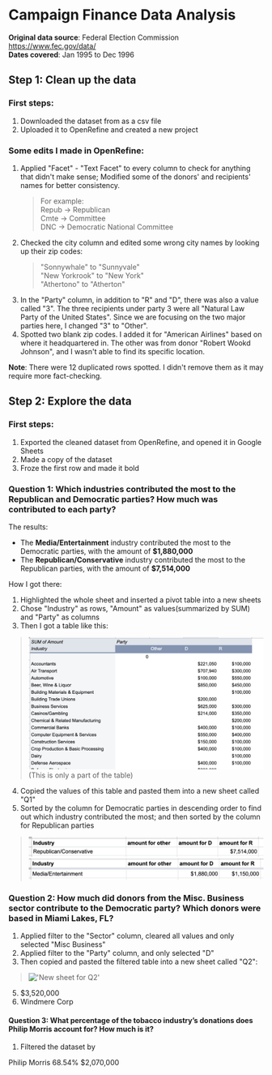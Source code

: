 # Campaign Finance Data Analysis
**Original data source**: Federal Election Commission https://www.fec.gov/data/ <br>
**Dates covered**: Jan 1995 to Dec 1996

## Step 1: Clean up the data

### First steps:
1. Downloaded the dataset from as a csv file
2. Uploaded it to OpenRefine and created a new project

### Some edits I made in OpenRefine:
1. Applied  "Facet" - "Text Facet" to every column to check for anything that didn't make sense; Modified some of the donors' and recipients' names for better consistency.<br>
   > For example: <br>
   Repub → Republican <br>
   Cmte → Committee <br>
   DNC → Democratic National Committee <br>
2. Checked the city column and edited some wrong city names by looking up their zip codes:
   > "Sonnywhale" to "Sunnyvale" <br>
   "New Yorkrook" to "New York" <br>
   "Athertono" to "Atherton" <br>
3. In the "Party" column, in addition to "R" and "D", there was also a value called "3". The three recipients under party 3 were all "Natural Law Party of the United States". Since we are focusing on the two major parties here, I changed "3" to "Other". <br>
4. Spotted two blank zip codes. I added it for "American Airlines" based on where it headquartered in. The other was from donor "Robert Wookd Johnson", and I wasn't able to find its specific location. 

**Note**: There were 12 duplicated rows spotted. I didn't remove them as it may require more fact-checking. 


## Step 2: Explore the data
### First steps:
1. Exported the cleaned dataset from OpenRefine, and opened it in Google Sheets
2. Made a copy of the dataset
3. Froze the first row and made it bold

### **Question 1**: Which industries contributed the most to the Republican and Democratic parties? How much was contributed to each party? 
The results:
* The **Media/Entertainment** industry contributed the most to the Democratic parties, with the amount of **$1,880,000**
* The **Republican/Conservative** industry contributed the most to the Republican parties, with the amount of **$7,514,000**

How I got there:
1. Highlighted the whole sheet and inserted a pivot table into a new sheets
2. Chose "Industry" as rows, "Amount" as values(summarized by SUM) and "Party" as columns
3. Then I got a table like this:
> !['Pivot table for question 1'](/pivot_q1.png)
(This is only a part of the table)
4. Copied the values of this table and pasted them into a new sheet called "Q1"
5. Sorted by the column for Democratic parties in descending order to find out which industry contributed the most; and then sorted by the column for Republican parties
> !['largest amount donated to R'](/q1_table_part1.png)
> !['largest amount donated to D'](/q1_table_part2.png)

												
### **Question 2**: How much did donors from the Misc. Business sector contribute to the Democratic party? Which donors were based in Miami Lakes, FL? 
1. Applied filter to the "Sector" column, cleared all values and only selected "Misc Business"
2. Applied filter to the "Party" column, and only selected "D"
3. Then copied and pasted the filtered table into a new sheet called "Q2":
> !['New sheet for Q2'](/sheet_q2.png)
5. $3,520,000
6. Windmere Corp

#### **Question 3**: What percentage of the tobacco industry’s donations does Philip Morris account for? How much is it? 
1. Filtered the dataset by 


Philip Morris	68.54%	$2,070,000																							




